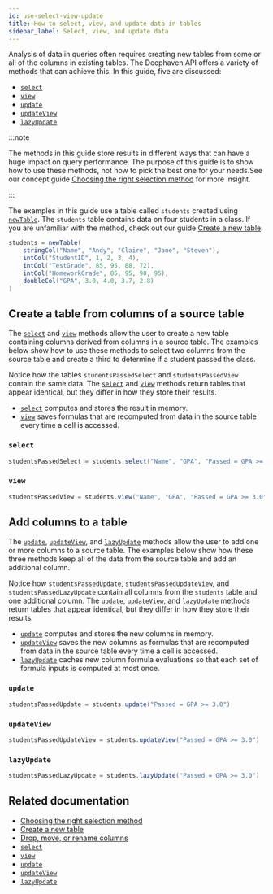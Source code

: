 ```yaml
---
id: use-select-view-update
title: How to select, view, and update data in tables
sidebar_label: Select, view, and update data
---
```


Analysis of data in queries often requires creating new tables from some or all of the columns in existing tables. The Deephaven API offers a variety of methods that can achieve this. In this guide, five are discussed:

- [`select`](../reference/table-operations/select/select.md)
- [`view`](../reference/table-operations/select/view.md)
- [`update`](../reference/table-operations/select/update.md)
- [`updateView`](../reference/table-operations/select/update-view.md)
- [`lazyUpdate`](../reference/table-operations/select/lazy-update.md)

:::note

The methods in this guide store results in different ways that can have a huge impact on query performance. The purpose of this guide is to show how to use these methods, not how to pick the best one for your needs.See our concept guide [Choosing the right selection method](../conceptual/choose-select-view-update.md) for more insight.

:::

The examples in this guide use a table called `students` created using [`newTable`](../reference/table-operations/create/newTable.md). The `students` table contains data on four students in a class. If you are unfamiliar with the method, check out our guide [Create a new table](./new-table.md).

```groovy test-set=1
students = newTable(
    stringCol("Name", "Andy", "Claire", "Jane", "Steven"),
    intCol("StudentID", 1, 2, 3, 4),
    intCol("TestGrade", 85, 95, 88, 72),
    intCol("HomeworkGrade", 85, 95, 90, 95),
    doubleCol("GPA", 3.0, 4.0, 3.7, 2.8)
)
```

## Create a table from columns of a source table

The [`select`](../reference/table-operations/select/select.md) and [`view`](../reference/table-operations/select/view.md) methods allow the user to create a new table containing columns derived from columns in a source table. The examples below show how to use these methods to select two columns from the source table and create a third to determine if a student passed the class.

Notice how the tables `studentsPassedSelect` and `studentsPassedView` contain the same data. The [`select`](../reference/table-operations/select/select.md) and [`view`](../reference/table-operations/select/view.md) methods return tables that appear identical, but they differ in how they store their results.

- [`select`](../reference/table-operations/select/select.md) computes and stores the result in memory.
- [`view`](../reference/table-operations/select/view.md) saves formulas that are recomputed from data in the source table every time a cell is accessed.

### `select`

```groovy test-set=1
studentsPassedSelect = students.select("Name", "GPA", "Passed = GPA >= 3.0")
```

### `view`

```groovy test-set=1
studentsPassedView = students.view("Name", "GPA", "Passed = GPA >= 3.0")
```

## Add columns to a table

The [`update`](../reference/table-operations/select/update.md), [`updateView`](../reference/table-operations/select/update-view.md), and [`lazyUpdate`](../reference/table-operations/select/lazy-update.md) methods allow the user to add one or more columns to a source table. The examples below show how these three methods keep all of the data from the source table and add an additional column.

Notice how `studentsPassedUpdate`, `studentsPassedUpdateView`, and `studentsPassedLazyUpdate` contain all columns from the `students` table and one additional column. The [`update`](../reference/table-operations/select/update.md), [`updateView`](../reference/table-operations/select/update-view.md), and [`lazyUpdate`](../reference/table-operations/select/lazy-update.md) methods return tables that appear identical, but they differ in how they store their results.

- [`update`](../reference/table-operations/select/update.md) computes and stores the new columns in memory.
- [`updateView`](../reference/table-operations/select/update-view.md) saves the new columns as formulas that are recomputed from data in the source table every time a cell is accessed.
- [`lazyUpdate`](../reference/table-operations/select/lazy-update.md) caches new column formula evaluations so that each set of formula inputs is computed at most once.

### `update`

```groovy test-set=1
studentsPassedUpdate = students.update("Passed = GPA >= 3.0")
```

### `updateView`

```groovy test-set=1
studentsPassedUpdateView = students.updateView("Passed = GPA >= 3.0")
```

### `lazyUpdate`

```groovy test-set=1
studentsPassedLazyUpdate = students.lazyUpdate("Passed = GPA >= 3.0")
```

## Related documentation

- [Choosing the right selection method](../conceptual/choose-select-view-update.md)
- [Create a new table](./new-table.md)
- [Drop, move, or rename columns](./drop-move-rename-columns.md)
- [`select`](../reference/table-operations/select/select.md)
- [`view`](../reference/table-operations/select/view.md)
- [`update`](../reference/table-operations/select/update.md)
- [`updateView`](../reference/table-operations/select/update-view.md)
- [`lazyUpdate`](../reference/table-operations/select/lazy-update.md)
